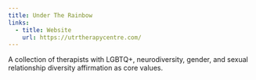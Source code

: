```yaml
---
title: Under The Rainbow
links:
  - title: Website
    url: https://utrtherapycentre.com/
---
```

A collection of therapists with LGBTQ+, neurodiversity, gender, and sexual relationship diversity affirmation as core values.